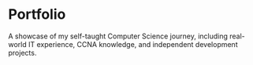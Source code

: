 # Portfolio
A showcase of my self-taught Computer Science journey, including real-world IT experience, CCNA knowledge, and independent development projects.
